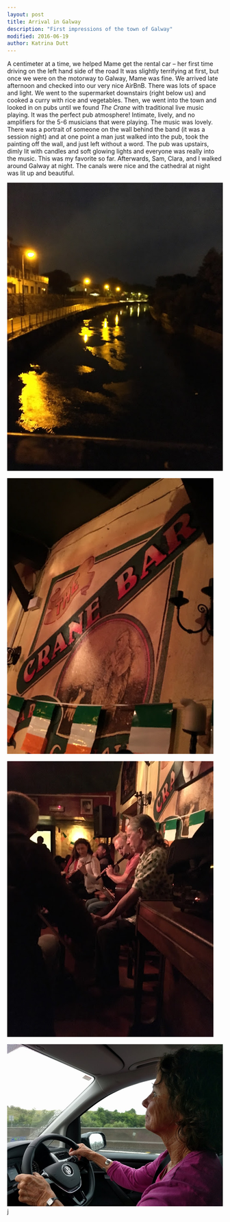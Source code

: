 ```yaml
---
layout: post
title: Arrival in Galway
description: "First impressions of the town of Galway"
modified: 2016-06-19
author: Katrina Dutt
---
```


A centimeter at a time, we helped Mame get the rental car – her first time driving on the left hand side of the road It was slightly terrifying at first, but once we were on the motorway to Galway, Mame was fine. We arrived late afternoon and checked into our very nice AirBnB. There was lots of space and light. We went to the supermarket downstairs (right below us) and cooked a curry with rice and vegetables. Then, we went into the town and looked in on pubs until we found *The Crane* with traditional live music playing. It was the perfect pub atmosphere! Intimate, lively, and no amplifiers for the 5-6 musicians that were playing. The music was lovely. There was a portrait of someone on the wall behind the band (it was a session night) and at one point a man just walked into the pub, took the painting off the wall, and just left without a word. The pub was upstairs, dimly lit with candles and soft glowing lights and everyone was really into the music. This was my favorite so far. Afterwards, Sam, Clara, and I walked around Galway at night. The canals were nice and the cathedral at night was lit up and beautiful.

![image1](/images/day5-1.jpg)

![image2](/images/day5-2.jpg)

![image3](/images/day5-3.jpg)

![image4](/images/day5-4.jpg)j
